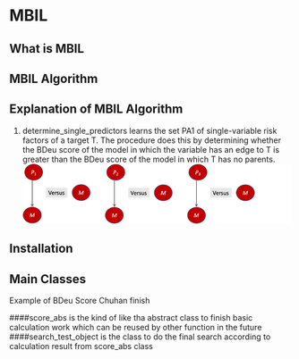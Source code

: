 # MBIL

## What is MBIL
## MBIL Algorithm

## Explanation of MBIL Algorithm
1) determine_single_predictors learns the set PA1 of single-variable risk factors of a target T. The procedure does this by determining whether the BDeu score of the model in which the variable has an edge to T is greater than the BDeu score of the model in which T has no parents.
![MBILProcedure1_img.png](MBILProcedure1_img.png)
## Installation

## Main Classes


Example of BDeu Score
Chuhan finish

####score_abs is the kind of like tha abstract class to finish basic calculation work which can be reused by other function in the future
####search_test_object is the class to do the final search according to calculation result from score_abs class